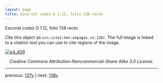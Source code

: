 ```yaml
---
layout: page
title: Escorial codex Ω 1.12, folio 138 recto
---
```


Escorial codex Ω 1.12, folio 138 recto

Cite this object as `urn:cite2:hmt:e4pages.v1:138r`.  The full image is linked to a citation tool you can use to cite regions of the image.

[![e4_409](http://www.homermultitext.org/iipsrv?IIIF=/project/homer/pyramidal/deepzoom/hmt/e4img/2017a/e4_409.tif/full/800,/0/default.jpg)](http://www.homermultitext.org/ict2/?urn=urn:cite2:hmt:e4img.2017a:e4_409) 

<p style="text-align: center; font-style: italic;">Creative Commons Attribution-Noncommercial-Share Alike 3.0 License.</p>

---

previous: [137v](../137v/) | next: [138v](../138v/)